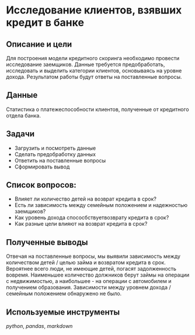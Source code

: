 # Исследование клиентов, взявших кредит в банке

## Описание и цели
Для построения модели кредитного скоринга необходимо провести исследование заемщиков. Данные требуется предобработать, исследовать и выделить категории клиентов, основываясь на уровне дохода. Результатом работы будут ответы на поставленные вопросы. 

## Данные
Статистика о платежеспособности клиентов, полученные от кредитного отдела банка. 

## Задачи
- Загрузить и посмотреть данные
- Сделать предобработку данных
- Ответить на поставленные вопросы
- Сформировать вывод

## Список вопросов:
- Влияет ли количество детей на возврат кредита в срок?
- Есть ли зависимость между семейным положением и надежностью заемщиков?
- Как уровень дохода спососбствуетвозврату кредита в срок?
- Как разные цели влияют на возврат кредита в срок?

## Полученные выводы
Отвечая на поставленные вопросы, мы выявили зависимость между количеством детей / целью займа и возвратом кредита в срок. Вероятнее всего люди, не имеющие детей, погасят задолженность вовремя. Наименьшее количество должников берут займы на операции с недвижимостью, а наибольшее - на операции с автомобилем и получением образования. Зависимости между уровнем дохода / семейным положением обнаружено не было.

## Используемые инструменты
*python*, *pandas*, *markdown*
